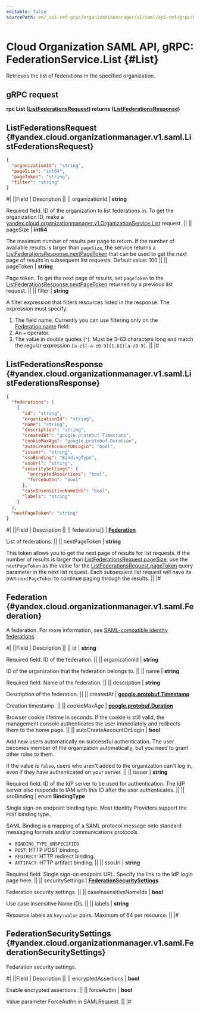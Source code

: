 ```yaml
---
editable: false
sourcePath: en/_api-ref-grpc/organizationmanager/v1/saml/api-ref/grpc/Federation/list.md
---
```


# Cloud Organization SAML API, gRPC: FederationService.List {#List}

Retrieves the list of federations in the specified organization.

## gRPC request

**rpc List ([ListFederationsRequest](#yandex.cloud.organizationmanager.v1.saml.ListFederationsRequest)) returns ([ListFederationsResponse](#yandex.cloud.organizationmanager.v1.saml.ListFederationsResponse))**

## ListFederationsRequest {#yandex.cloud.organizationmanager.v1.saml.ListFederationsRequest}

```json
{
  "organizationId": "string",
  "pageSize": "int64",
  "pageToken": "string",
  "filter": "string"
}
```

#|
||Field | Description ||
|| organizationId | **string**

Required field. ID of the organization to list federations in.
To get the organization ID, make a [yandex.cloud.organizationmanager.v1.OrganizationService.List](/docs/organization/api-ref/grpc/Organization/list#List) request. ||
|| pageSize | **int64**

The maximum number of results per page to return. If the number of available
results is larger than `pageSize`,
the service returns a [ListFederationsResponse.nextPageToken](#yandex.cloud.organizationmanager.v1.saml.ListFederationsResponse)
that can be used to get the next page of results in subsequent list requests.
Default value: 100 ||
|| pageToken | **string**

Page token. To get the next page of results, set `pageToken`
to the [ListFederationsResponse.nextPageToken](#yandex.cloud.organizationmanager.v1.saml.ListFederationsResponse)
returned by a previous list request. ||
|| filter | **string**

A filter expression that filters resources listed in the response.
The expression must specify:
1. The field name. Currently you can use filtering only on the [Federation.name](#yandex.cloud.organizationmanager.v1.saml.Federation) field.
2. An `=` operator.
3. The value in double quotes (`"`). Must be 3-63 characters long and match the regular expression `[a-z][-a-z0-9]{1,61}[a-z0-9]`. ||
|#

## ListFederationsResponse {#yandex.cloud.organizationmanager.v1.saml.ListFederationsResponse}

```json
{
  "federations": [
    {
      "id": "string",
      "organizationId": "string",
      "name": "string",
      "description": "string",
      "createdAt": "google.protobuf.Timestamp",
      "cookieMaxAge": "google.protobuf.Duration",
      "autoCreateAccountOnLogin": "bool",
      "issuer": "string",
      "ssoBinding": "BindingType",
      "ssoUrl": "string",
      "securitySettings": {
        "encryptedAssertions": "bool",
        "forceAuthn": "bool"
      },
      "caseInsensitiveNameIds": "bool",
      "labels": "string"
    }
  ],
  "nextPageToken": "string"
}
```

#|
||Field | Description ||
|| federations[] | **[Federation](#yandex.cloud.organizationmanager.v1.saml.Federation)**

List of federations. ||
|| nextPageToken | **string**

This token allows you to get the next page of results for list requests. If the number of results
is larger than [ListFederationsRequest.pageSize](#yandex.cloud.organizationmanager.v1.saml.ListFederationsRequest), use
the `nextPageToken` as the value
for the [ListFederationsRequest.pageToken](#yandex.cloud.organizationmanager.v1.saml.ListFederationsRequest) query parameter
in the next list request. Each subsequent list request will have its own
`nextPageToken` to continue paging through the results. ||
|#

## Federation {#yandex.cloud.organizationmanager.v1.saml.Federation}

A federation.
For more information, see [SAML-compatible identity federations](/docs/iam/concepts/federations).

#|
||Field | Description ||
|| id | **string**

Required field. ID of the federation. ||
|| organizationId | **string**

ID of the organization that the federation belongs to. ||
|| name | **string**

Required field. Name of the federation. ||
|| description | **string**

Description of the federation. ||
|| createdAt | **[google.protobuf.Timestamp](https://developers.google.com/protocol-buffers/docs/reference/google.protobuf#timestamp)**

Creation timestamp. ||
|| cookieMaxAge | **[google.protobuf.Duration](https://developers.google.com/protocol-buffers/docs/reference/csharp/class/google/protobuf/well-known-types/duration)**

Browser cookie lifetime in seconds.
If the cookie is still valid, the management console
authenticates the user immediately and redirects them to the home page. ||
|| autoCreateAccountOnLogin | **bool**

Add new users automatically on successful authentication.
The user becomes member of the organization automatically,
but you need to grant other roles to them.

If the value is `false`, users who aren't added to the organization
can't log in, even if they have authenticated on your server. ||
|| issuer | **string**

Required field. ID of the IdP server to be used for authentication.
The IdP server also responds to IAM with this ID after the user authenticates. ||
|| ssoBinding | enum **BindingType**

Single sign-on endpoint binding type. Most Identity Providers support the `POST` binding type.

SAML Binding is a mapping of a SAML protocol message onto standard messaging
formats and/or communications protocols.

- `BINDING_TYPE_UNSPECIFIED`
- `POST`: HTTP POST binding.
- `REDIRECT`: HTTP redirect binding.
- `ARTIFACT`: HTTP artifact binding. ||
|| ssoUrl | **string**

Required field. Single sign-on endpoint URL.
Specify the link to the IdP login page here. ||
|| securitySettings | **[FederationSecuritySettings](#yandex.cloud.organizationmanager.v1.saml.FederationSecuritySettings)**

Federation security settings. ||
|| caseInsensitiveNameIds | **bool**

Use case insensitive Name IDs. ||
|| labels | **string**

Resource labels as `` key:value `` pairs. Maximum of 64 per resource. ||
|#

## FederationSecuritySettings {#yandex.cloud.organizationmanager.v1.saml.FederationSecuritySettings}

Federation security settings.

#|
||Field | Description ||
|| encryptedAssertions | **bool**

Enable encrypted assertions. ||
|| forceAuthn | **bool**

Value parameter ForceAuthn in SAMLRequest. ||
|#